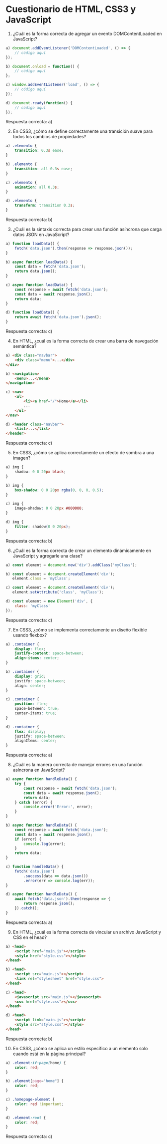 # Cuestionario de HTML, CSS3 y JavaScript

1. ¿Cuál es la forma correcta de agregar un evento DOMContentLoaded en JavaScript?

```javascript
a) document.addEventListener('DOMContentLoaded', () => {
    // código aquí
});

b) document.onload = function() {
    // código aquí
};

c) window.addEventListener('load', () => {
    // código aquí
});

d) document.ready(function() {
    // código aquí
});
```
Respuesta correcta: a)

2. En CSS3, ¿cómo se define correctamente una transición suave para todos los cambios de propiedades?

```css
a) .elemento {
    transition: 0.3s ease;
}

b) .elemento {
    transition: all 0.3s ease;
}

c) .elemento {
    animation: all 0.3s;
}

d) .elemento {
    transform: transition 0.3s;
}
```
Respuesta correcta: b)

3. ¿Cuál es la sintaxis correcta para crear una función asíncrona que carga datos JSON en JavaScript?

```javascript
a) function loadData() {
    fetch('data.json').then(response => response.json());
}

b) async function loadData() {
    const data = fetch('data.json');
    return data.json();
}

c) async function loadData() {
    const response = await fetch('data.json');
    const data = await response.json();
    return data;
}

d) function loadData() {
    return await fetch('data.json').json();
}
```
Respuesta correcta: c)

4. En HTML, ¿cuál es la forma correcta de crear una barra de navegación semántica?

```html
a) <div class="navbar">
    <div class="menu">...</div>
</div>

b) <navigation>
    <menu>...</menu>
</navigation>

c) <nav>
    <ul>
        <li><a href="/">Home</a></li>
        ...
    </ul>
</nav>

d) <header class="navbar">
    <list>...</list>
</header>
```
Respuesta correcta: c)

5. En CSS3, ¿cómo se aplica correctamente un efecto de sombra a una imagen?

```css
a) img {
    shadow: 0 0 20px black;
}

b) img {
    box-shadow: 0 0 20px rgba(0, 0, 0, 0.5);
}

c) img {
    image-shadow: 0 0 20px #000000;
}

d) img {
    filter: shadow(0 0 20px);
}
```
Respuesta correcta: b)

6. ¿Cuál es la forma correcta de crear un elemento dinámicamente en JavaScript y agregarle una clase?

```javascript
a) const element = document.new('div').addClass('myClass');

b) const element = document.createElement('div');
   element.class = 'myClass';

c) const element = document.createElement('div');
   element.setAttribute('class', 'myClass');

d) const element = new Element('div', {
    class: 'myClass'
});
```
Respuesta correcta: c)

7. En CSS3, ¿cómo se implementa correctamente un diseño flexible usando flexbox?

```css
a) .container {
    display: flex;
    justify-content: space-between;
    align-items: center;
}

b) .container {
    display: grid;
    justify: space-between;
    align: center;
}

c) .container {
    position: flex;
    space-between: true;
    center-items: true;
}

d) .container {
    flex: display;
    justify: space-between;
    alignItems: center;
}
```
Respuesta correcta: a)

8. ¿Cuál es la manera correcta de manejar errores en una función asíncrona en JavaScript?

```javascript
a) async function handleData() {
    try {
        const response = await fetch('data.json');
        const data = await response.json();
        return data;
    } catch (error) {
        console.error('Error:', error);
    }
}

b) async function handleData() {
    const response = await fetch('data.json');
    const data = await response.json();
    if (error) {
        console.log(error);
    }
    return data;
}

c) function handleData() {
    fetch('data.json')
        .success(data => data.json())
        .error(err => console.log(err));
}

d) async function handleData() {
    await fetch('data.json').then(response => {
        return response.json();
    }).catch();
}
```
Respuesta correcta: a)

9. En HTML, ¿cuál es la forma correcta de vincular un archivo JavaScript y CSS en el head?

```html
a) <head>
    <script href="main.js"></script>
    <style href="style.css"></style>
</head>

b) <head>
    <script src="main.js"></script>
    <link rel="stylesheet" href="style.css">
</head>

c) <head>
    <javascript src="main.js"></javascript>
    <css href="style.css"></css>
</head>

d) <head>
    <script link="main.js"></script>
    <style src="style.css"></style>
</head>
```
Respuesta correcta: b)

10. En CSS3, ¿cómo se aplica un estilo específico a un elemento solo cuando está en la página principal?

```css
a) .element:if-page(home) {
    color: red;
}

b) .element[page="home"] {
    color: red;
}

c) .homepage-element {
    color: red !important;
}

d) .element:root {
    color: red;
}
```
Respuesta correcta: c)
